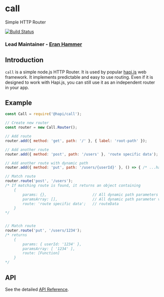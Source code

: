 # call

Simple HTTP Router

[![Build Status](https://secure.travis-ci.org/hapijs/call.png)](http://travis-ci.org/hapijs/call)

### Lead Maintainer - [Eran Hammer](https://github.com/hueniverse)

## Introduction

`call` is a simple node.js HTTP Router. It is used by popular [hapi.js](https://github.com/hapijs/hapi) web framework. It implements predictable and easy to use routing. Even if it is designed to work with Hapi.js, you can still use it as an independent router in your app.

## Example

```js
const Call = require('@hapi/call');

// Create new router
const router = new Call.Router();

// Add route
router.add({ method: 'get', path: '/' }, { label: 'root-path' });

// Add another route
router.add({ method: 'post', path: '/users' }, 'route specific data');

// Add another route with dynamic path
router.add({ method: 'put', path: '/users/{userId}' }, () => { /* ...handler... */ });

// Match route
router.route('post', '/users');
/* If matching route is found, it returns an object containing
    {
        params: {},                     // All dynamic path parameters as key/value
        paramsArray: [],                // All dynamic path parameter values in order
        route: 'route specific data';   // routeData
    }
*/


// Match route
router.route('put', '/users/1234');
/* returns
    {
        params: { userId: '1234' },
        paramsArray: [ '1234' ],
        route: [Function]
    }
*/
```

## API

See the detailed [API Reference](./API.md).
